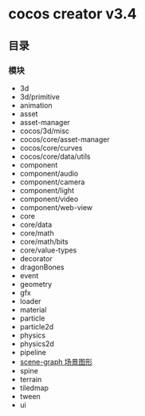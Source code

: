 # cocos creator v3.4
## 目录
### 模块
- 3d
- 3d/primitive
- animation
- asset
- asset-manager
- cocos/3d/misc
- cocos/core/asset-manager
- cocos/core/curves
- cocos/core/data/utils
- component
- component/audio
- component/camera
- component/light
- component/video
- component/web-view
- core
- core/data
- core/math
- core/math/bits
- core/value-types
- decorator
- dragonBones
- event
- geometry
- gfx
- loader
- material
- particle
- particle2d
- physics
- physics2d
- pipeline
- [scene-graph 场景图形](Cocos%20creator%20学习笔记/api/scene-graph/scene-graph%20目录 "场景图形")
- spine
- terrain
- tiledmap
- tween
- ui
